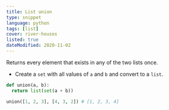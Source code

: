 ```yaml
---
title: List union
type: snippet
language: python
tags: [list]
cover: river-houses
listed: true
dateModified: 2020-11-02
---
```


Returns every element that exists in any of the two lists once.

- Create a `set` with all values of `a` and `b` and convert to a `list`.

```py
def union(a, b):
  return list(set(a + b))

union([1, 2, 3], [4, 3, 2]) # [1, 2, 3, 4]
```
